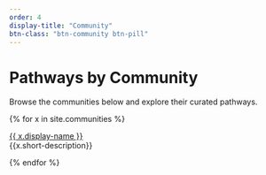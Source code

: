 ```yaml
---
order: 4
display-title: "Community"
btn-class: "btn-community btn-pill"
---
```


<h1>Pathways by Community</h1>
<p>Browse the communities below and explore their curated pathways.</p>
{% for x in site.communities %}
  <p><a class="btn btn-sm btn-pill btn-community" href="{{ x.url }}">{{ x.display-name }}</a>
<br />{{x.short-description}}</p> 
{% endfor %}

